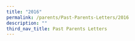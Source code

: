 ```yaml
---
title: "2016"
permalink: /parents/Past-Parents-Letters/2016
description: ""
third_nav_title: Past Parents Letters
---
```

